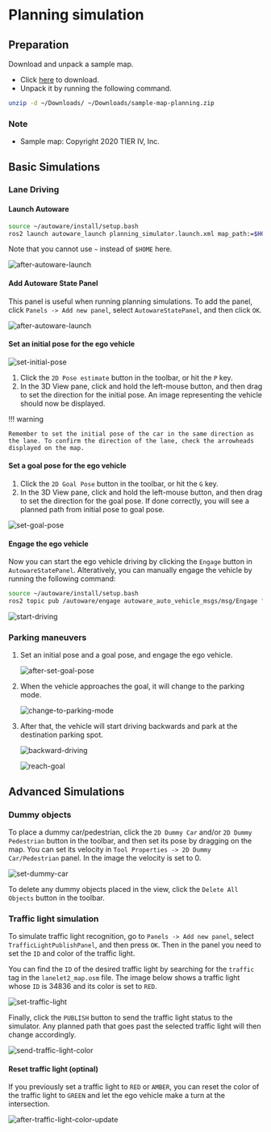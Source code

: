 # Planning simulation

## Preparation

Download and unpack a sample map.

- Click [here](https://drive.google.com/file/d/1499_nsbUbIeturZaDj7jhUownh5fvXHd/view?usp=sharing) to download.
- Unpack it by running the following command.

```bash
unzip -d ~/Downloads/ ~/Downloads/sample-map-planning.zip
```

### Note

- Sample map: Copyright 2020 TIER IV, Inc.

## Basic Simulations

### Lane Driving

#### Launch Autoware

```sh
source ~/autoware/install/setup.bash
ros2 launch autoware_launch planning_simulator.launch.xml map_path:=$HOME/Downloads/sample-map-planning vehicle_model:=sample_vehicle sensor_model:=sample_sensor_kit
```

Note that you cannot use `~` instead of `$HOME` here.

![after-autoware-launch](images/planning/lane-following/after-autoware-launch.png)

#### Add Autoware State Panel

This panel is useful when running planning simulations. To add the panel, click `Panels -> Add new panel`, select `AutowareStatePanel`, and then click `OK`.

![after-autoware-launch](images/planning/lane-following/open-autoware-state-panel.png)

#### Set an initial pose for the ego vehicle

![set-initial-pose](images/planning/lane-following/set-initial-pose.png)

1. Click the `2D Pose estimate` button in the toolbar, or hit the `P` key.
2. In the 3D View pane, click and hold the left-mouse button, and then drag to set the direction for the initial pose. An image representing the vehicle should now be displayed.

!!! warning

    Remember to set the initial pose of the car in the same direction as the lane. To confirm the direction of the lane, check the arrowheads displayed on the map.

#### Set a goal pose for the ego vehicle

1. Click the `2D Goal Pose` button in the toolbar, or hit the `G` key.
2. In the 3D View pane, click and hold the left-mouse button, and then drag to set the direction for the goal pose. If done correctly, you will see a planned path from initial pose to goal pose.

![set-goal-pose](images/planning/lane-following/set-goal-pose.png)

#### Engage the ego vehicle

Now you can start the ego vehicle driving by clicking the `Engage` button in `AutowareStatePanel`. Alteratively, you can manually engage the vehicle by running the following command:

```bash
source ~/autoware/install/setup.bash
ros2 topic pub /autoware/engage autoware_auto_vehicle_msgs/msg/Engage "engage: true" -1
```

![start-driving](images/planning/lane-following/engage-and-start-planning.png)

### Parking maneuvers

1. Set an initial pose and a goal pose, and engage the ego vehicle.

   ![after-set-goal-pose](images/planning/parking/after-set-goal-pose.png)

2. When the vehicle approaches the goal, it will change to the parking mode.

   ![change-to-parking-mode](images/planning/parking/change-to-parking-mode.png)

3. After that, the vehicle will start driving backwards and park at the destination parking spot.

   ![backward-driving](images/planning/parking/backward-driving.png)

   ![reach-goal](images/planning/parking/reach-goal.png)

## Advanced Simulations

### Dummy objects

To place a dummy car/pedestrian, click the `2D Dummy Car` and/or `2D Dummy Pedestrian` button in the toolbar, and then set its pose by dragging on the map. You can set its velocity in `Tool Properties -> 2D Dummy Car/Pedestrian` panel. In the image the velocity is set to 0.

![set-dummy-car](images/planning/lane-following/place-dummy-car.png)

To delete any dummy objects placed in the view, click the `Delete All Objects` button in the toolbar.

### Traffic light simulation

To simulate traffic light recognition, go to `Panels -> Add new panel`, select `TrafficLightPublishPanel`, and then press `OK`. Then in the panel you need to set the `ID` and color of the traffic light.

You can find the `ID` of the desired traffic light by searching for the `traffic` tag in the `lanelet2_map.osm` file. The image below shows a traffic light whose `ID` is 34836 and its color is set to `RED`.

![set-traffic-light](images/planning/lane-following/set-traffic-light.png)

Finally, click the `PUBLISH` button to send the traffic light status to the simulator. Any planned path that goes past the selected traffic light will then change accordingly.

![send-traffic-light-color](images/planning/lane-following/send-traffic-light-color.png)

#### Reset traffic light (optinal)

If you previously set a traffic light to `RED` or `AMBER`, you can reset the color of the traffic light to `GREEN` and let the ego vehicle make a turn at the intersection.

![after-traffic-light-color-update](images/planning/lane-following/after-traffic-light-color-update.png)
